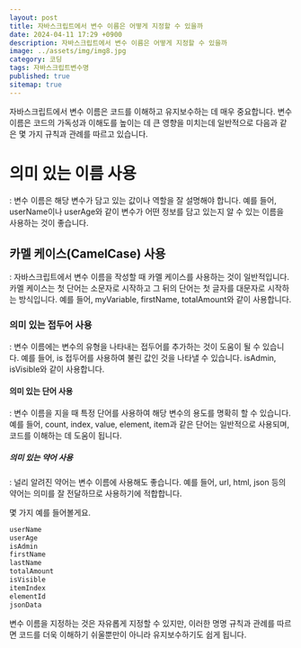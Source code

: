```yaml
---
layout: post
title: 자바스크립트에서 변수 이름은 어떻게 지정할 수 있을까
date: 2024-04-11 17:29 +0900
description: 자바스크립트에서 변수 이름은 어떻게 지정할 수 있을까
image: ../assets/img/img8.jpg
category: 코딩
tags: 자바스크립트변수명
published: true
sitemap: true
---
```


자바스크립트에서 변수 이름은 코드를 이해하고 유지보수하는 데 매우 중요합니다. 변수 이름은 코드의 가독성과 이해도를 높이는 데 큰 영향을 미치는데 일반적으로 다음과 같은 몇 가지 규칙과 관례를 따르고 있습니다.

# 의미 있는 이름 사용
: 변수 이름은 해당 변수가 담고 있는 값이나 역할을 잘 설명해야 합니다. 예를 들어, userName이나 userAge와 같이 변수가 어떤 정보를 담고 있는지 알 수 있는 이름을 사용하는 것이 좋습니다.

## 카멜 케이스(CamelCase) 사용
: 자바스크립트에서 변수 이름을 작성할 때 카멜 케이스를 사용하는 것이 일반적입니다. 카멜 케이스는 첫 단어는 소문자로 시작하고 그 뒤의 단어는 첫 글자를 대문자로 시작하는 방식입니다. 예를 들어, myVariable, firstName, totalAmount와 같이 사용합니다.

### 의미 있는 접두어 사용
: 변수 이름에는 변수의 유형을 나타내는 접두어를 추가하는 것이 도움이 될 수 있습니다. 예를 들어, is 접두어를 사용하여 불린 값인 것을 나타낼 수 있습니다. isAdmin, isVisible와 같이 사용합니다.

#### 의미 있는 단어 사용
: 변수 이름을 지을 때 특정 단어를 사용하여 해당 변수의 용도를 명확히 할 수 있습니다. 예를 들어, count, index, value, element, item과 같은 단어는 일반적으로 사용되며, 코드를 이해하는 데 도움이 됩니다.

##### 의미 있는 약어 사용
: 널리 알려진 약어는 변수 이름에 사용해도 좋습니다. 예를 들어, url, html, json 등의 약어는 의미를 잘 전달하므로 사용하기에 적합합니다.

몇 가지 예를 들어볼게요.

````javascript
userName
userAge
isAdmin
firstName
lastName
totalAmount
isVisible
itemIndex
elementId
jsonData
````

변수 이름을 지정하는 것은 자유롭게 지정할 수 있지만, 이러한 명명 규칙과 관례를 따르면 코드를 더욱 이해하기 쉬울뿐만이 아니라 유지보수하기도 쉽게 됩니다.


